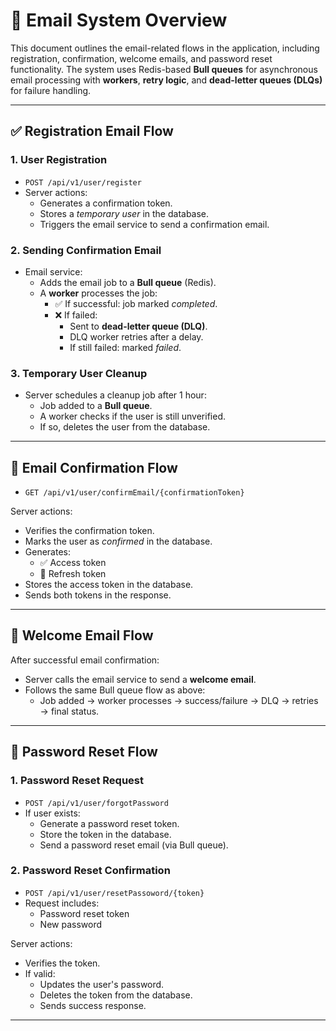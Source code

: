 # 📧 Email System Overview

This document outlines the email-related flows in the application, including registration, confirmation, welcome emails, and password reset functionality. The system uses Redis-based **Bull queues** for asynchronous email processing with **workers**, **retry logic**, and **dead-letter queues (DLQs)** for failure handling.

---

## ✅ Registration Email Flow

### 1. User Registration
- `POST /api/v1/user/register`
- Server actions:
  - Generates a confirmation token.
  - Stores a *temporary user* in the database.
  - Triggers the email service to send a confirmation email.

### 2. Sending Confirmation Email
- Email service:
  - Adds the email job to a **Bull queue** (Redis).
  - A **worker** processes the job:
    - ✅ If successful: job marked *completed*.
    - ❌ If failed:
      - Sent to **dead-letter queue (DLQ)**.
      - DLQ worker retries after a delay.
      - If still failed: marked *failed*.

### 3. Temporary User Cleanup
- Server schedules a cleanup job after 1 hour:
  - Job added to a **Bull queue**.
  - A worker checks if the user is still unverified.
  - If so, deletes the user from the database.

---

## 🔗 Email Confirmation Flow

- `GET /api/v1/user/confirmEmail/{confirmationToken}`

Server actions:
- Verifies the confirmation token.
- Marks the user as *confirmed* in the database.
- Generates:
  - ✅ Access token
  - 🔄 Refresh token
- Stores the access token in the database.
- Sends both tokens in the response.

---

## 🎉 Welcome Email Flow

After successful email confirmation:
- Server calls the email service to send a **welcome email**.
- Follows the same Bull queue flow as above:
  - Job added → worker processes → success/failure → DLQ → retries → final status.

---

## 🔐 Password Reset Flow

### 1. Password Reset Request
- `POST /api/v1/user/forgotPassword`
- If user exists:
  - Generate a password reset token.
  - Store the token in the database.
  - Send a password reset email (via Bull queue).

### 2. Password Reset Confirmation
- `POST /api/v1/user/resetPassoword/{token}`
- Request includes:
  - Password reset token
  - New password

Server actions:
- Verifies the token.
- If valid:
  - Updates the user's password.
  - Deletes the token from the database.
  - Sends success response.

---
